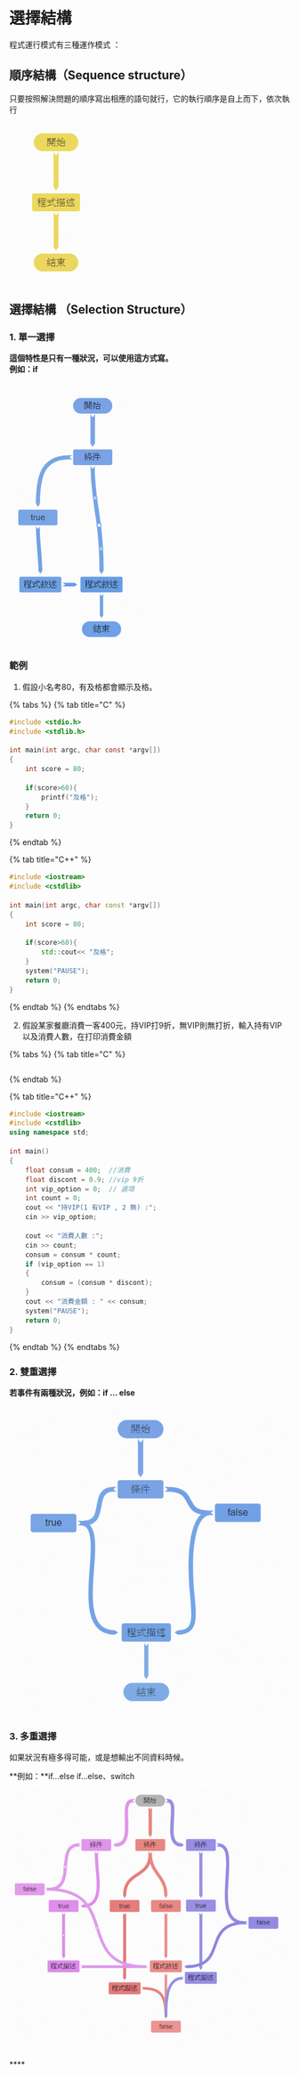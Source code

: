 # 選擇結構

程式運行模式有三種運作模式 ：

## 順序結構（Sequence structure）

只要按照解決問題的順序寫出相應的語句就行，它的執行順序是自上而下，依次執行

![Sequence structure](../.gitbook/assets/image%20%2831%29.png)

## 選擇結構 **（Selection Structure）**

### **1. 單一選擇**

**這個特性是只有一種狀況，可以使用這方式寫。  
例如：if**

![Selection Structure](../.gitbook/assets/image%20%2829%29.png)

### 範例

1. 假設小名考80，有及格都會顯示及格。

{% tabs %}
{% tab title="C" %}
```c
#include <stdio.h>
#include <stdlib.h>

int main(int argc, char const *argv[])
{
    int score = 80;

    if(score>60){
        printf("及格");
    }
    return 0;
}
```
{% endtab %}

{% tab title="C++" %}
```cpp
#include <iostream>
#include <cstdlib>

int main(int argc, char const *argv[])
{
    int score = 80;

    if(score>60){
        std::cout<< "及格";
    }
    system("PAUSE");
    return 0;
}

```
{% endtab %}
{% endtabs %}

2. 假設某家餐廳消費一客400元，持VIP打9折，無VIP則無打折，輸入持有VIP以及消費人數，在打印消費金額

{% tabs %}
{% tab title="C" %}
```text

```
{% endtab %}

{% tab title="C++" %}
```cpp
#include <iostream>
#include <cstdlib>
using namespace std;

int main()
{
    float consum = 400;  //消費
    float discont = 0.9; //vip 9折
    int vip_option = 0;  // 選項
    int count = 0;
    cout << "持VIP(1 有VIP , 2 無) :";
    cin >> vip_option;

    cout << "消費人數 :";
    cin >> count;
    consum = consum * count;
    if (vip_option == 1)
    {
        consum = (consum * discont);
    }
    cout << "消費金額 : " << consum;
    system("PAUSE");
    return 0;
}
```
{% endtab %}
{% endtabs %}

### **2. 雙重選擇**

**若事件有兩種狀況，例如：if ... else**

![](../.gitbook/assets/image%20%2827%29.png)

### **3. 多重選擇**

如果狀況有極多得可能，或是想輸出不同資料時候。

**例如：**if...else if...else、switch

![](../.gitbook/assets/image%20%2828%29.png)

\*\*\*\*

